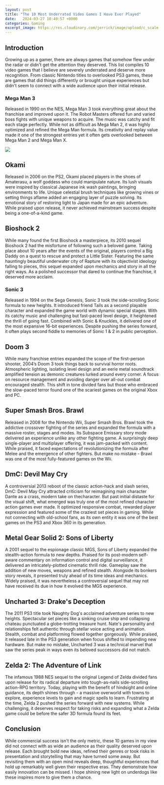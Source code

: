 ```yaml
---
layout: post
title: "The 10 Most Underrated Video Games I Have Ever Played"
date:   2024-03-27 10:49:57 +0000
categories: Gaming
excerpt_image: https://res.cloudinary.com/jerrick/image/upload/c_scale,f_jpg,q_auto/zzcsjxy4yvpnhky2t3od.jpg
---
```


## Introduction
Growing up as a gamer, there are always games that somehow flew under the radar or didn't get the attention they deserved. This list compiles 10 video games that I believe are severely underrated and deserve more recognition. From classic Nintendo titles to overlooked PS3 games, these are games that did things differently or brought unique experiences but didn't seem to connect with a wide audience upon their initial release. 
### Mega Man 3 
Released in 1990 on the NES, Mega Man 3 took everything great about the franchise and improved upon it. The Robot Masters offered fun and varied boss fights with unique weapons to acquire. The music was catchy and fit each stage perfectly. While not as difficult as Mega Man 2, it was highly optimized and refined the Mega Man formula. Its creativity and replay value made it one of the strongest entries yet it often gets overlooked between Mega Man 2 and Mega Man X. 

![](https://res.cloudinary.com/jerrick/image/upload/c_scale,f_jpg,q_auto/zzcsjxy4yvpnhky2t3od.jpg)
## Okami  
Released in 2006 on the PS2, Okami placed players in the shoes of Amaterasu, a wolf goddess who could manipulate nature. Its lush visuals were inspired by classical Japanese ink wash paintings, bringing environments to life. Unique celestial brush techniques like growing vines or setting things aflame added an engaging layer of puzzle solving. Its emotional story of restoring light to Japan made for an epic adventure. While praised upon release, it never achieved mainstream success despite being a one-of-a-kind game.
## Bioshock 2
While many found the first Bioshock a masterpiece, its 2010 sequel Bioshock 2 had the misfortune of following such a beloved game. Taking place about 10 years after the events of the original, players control a Big Daddy on a quest to rescue and protect a Little Sister. Featuring the same hauntingly beautiful underwater city of Rapture with its objectivist ideology falling to pieces, this sequel expanded upon mechanics and story in all the right ways. As a polished successor that dared to continue the franchise, it deserved more acclaim.
### Sonic 3  
Released in 1994 on the Sega Genesis, Sonic 3 took the side-scrolling Sonic formula to new heights. It introduced friend Tails as a second playable character and expanded the game world with dynamic special stages. With its catchy music and challenging but fast-paced level design, it heightened the thrill of going fast. Combined with Sonic & Knuckles, it delivered one of the most expansive 16-bit experiences. Despite pushing the series forward, it often plays second fiddle to memories of Sonic 1 & 2 in public perception.  
## Doom 3
While many franchise entries expanded the scope of the first-person shooter, 2004’s Doom 3 took things back to survival horror roots. Atmospheric lighting, isolating level design and an eerie metal soundtrack amplified tension as demonic creatures lurked around every corner. A focus on resource management and avoiding danger over all-out combat encouraged stealth. This shift in tone divided fans but those who embraced the slow-paced terror found one of the scariest games on the original Xbox and PC.
## Super Smash Bros. Brawl
Released in 2008 for the Nintendo Wii, Super Smash Bros. Brawl took the addictive crossover fighting of the series and expanded the formula with a massive roster, stages and modes. Its Subspace Emissary story mode delivered an experience unlike any other fighting game. A surprisingly deep single-player and multiplayer offering, it was jam-packed with content. While praised, it faced expectations of revolutionizing the formula after Melee and the emergence of other fighters. But make no mistake - Brawl was one of the most fully-featured games on the Wii.
## DmC: Devil May Cry
A controversial 2013 reboot of the classic action-hack and slash series, DmC: Devil May Cry attracted criticism for reimagining main character Dante as a crass, modern take on thecharacter. But past initial distaste for the visual shift, what emerged was truly one of the most refined character action games ever made. It optimized responsive combat, rewarded player expression and featured some of the craziest set pieces in gaming. While not connecting with old-school fans, as its own entity it was one of the best games on the PS3 and Xbox 360 in its generation. 
## Metal Gear Solid 2: Sons of Liberty
A 2001 sequel to the espionage classic MGS, Sons of Liberty expanded the stealth-action formula to new depths. Praised for its post-modern self-aware commentary on information control and digital surveillance, it delivered an intricately-plotted cinematic thrill ride. Gameplay saw the addition of new moves, weapons and refined stealth. Alongside its bonkers story reveals, it presented truly ahead of its time ideas and mechanics. Widely praised, it was nevertheless a controversial sequel that may not have received its due in how it evolved the MGS experience.
## Uncharted 3: Drake's Deception
The 2011 PS3 title took Naughty Dog's acclaimed adventure series to new heights. Spectacular set pieces like a sinking cruise ship and collapsing chateau punctuated a globe-trotting treasure hunt. Nate's personality and relationships felt authentic through stellar voice acting and animation. Stealth, combat and platforming flowed together gorgeously. While praised, it released late in the PS3 generation when focus shifted to impending new hardware. But make no mistake, Uncharted 3 was a technical marvel that saw the series peak in ways even its beloved successors did not match.  
## Zelda 2: The Adventure of Link  
The infamous 1988 NES sequel to the original Legend of Zelda divided fans upon release for its radical departure into tough-as-nails side-scrolling action-RPG territory. Today, playing with the benefit of hindsight and online guidance, its depth shines through - a massive overworld with towns to explore, experience levels to gain and magic spells to learn. Frustrating at the time, Zelda 2 pushed the series forward with new systems. While challenging, it deserves respect for taking risks and expanding what a Zelda game could be before the safer 3D formula found its feet.
## Conclusion
While commercial success isn't the only metric, these 10 games in my view did not connect with as wide an audience as their quality deserved upon release. Each brought bold new ideas, refined their genres or took risks in presentation and storytelling that may have turned some away. But revisiting them with an open mind reveals deep, thoughtful experiences that hold up remarkably well given their respective eras. They demonstrate how easily innovation can be missed. I hope shining new light on underdogs like these inspires more to give them a chance.